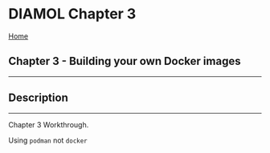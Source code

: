 # DIAMOL Chapter 3
[Home](ReadMe.md)
## Chapter 3 - Building your own Docker images
---
## Description
---
Chapter 3 Workthrough.

Using `podman` not `docker`

